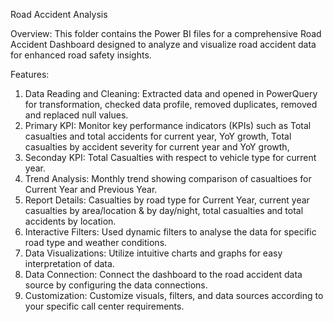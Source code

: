 Road Accident Analysis

Overview: This folder contains the Power BI files for a comprehensive Road Accident Dashboard designed to analyze and visualize road accident data for enhanced road safety insights.

Features:
1. Data Reading and Cleaning: Extracted data and opened in PowerQuery for transformation, checked data profile, removed duplicates, removed and replaced null values.
2. Primary KPI: Monitor key performance indicators (KPIs) such as Total casualties and total accidents for current year, YoY growth, Total casualties by accident severity for current year and YoY growth, 
3. Seconday KPI: Total Casualties with respect to vehicle type for current year.
4. Trend Analysis: Monthly trend showing comparison of casualtioes for Current Year and Previous Year.
5. Report Details: Casualties by road type for Current Year, current year casualties by area/location & by day/night, total casualties and total accidents by location.
6. Interactive Filters: Used dynamic filters to analyse the data for specific road type and weather conditions.
7. Data Visualizations: Utilize intuitive charts and graphs for easy interpretation of data.
8. Data Connection: Connect the dashboard to the road accident data source by configuring the data connections.
9. Customization: Customize visuals, filters, and data sources according to your specific call center requirements.

